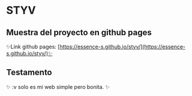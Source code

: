 # STYV
## Muestra del proyecto en github pages
✨Link github pages: [https://essence-s.github.io/styv/](https://essence-s.github.io/styv/)✨

## Testamento
✨ :v solo es mi web simple pero bonita. ✨